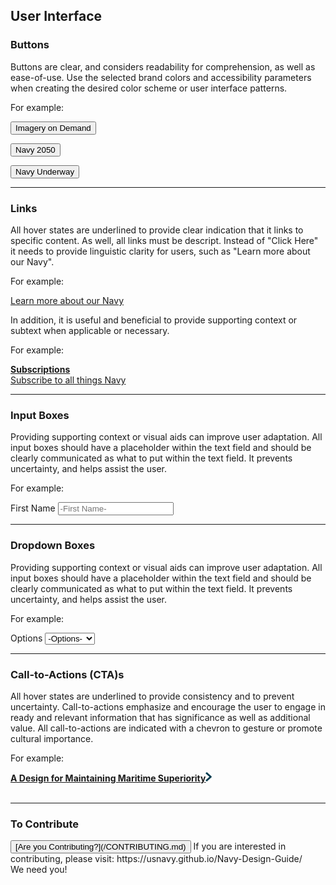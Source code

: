 ## User Interface

### Buttons

Buttons are clear, and considers readability for comprehension, as well as ease-of-use.  Use the selected brand colors and accessibility parameters when creating the desired color scheme or user interface patterns.

For example:

<button class="button-example">Imagery on Demand</button>
	    
<button class="button-example-2">Navy 2050</button>

<button class="button-example-3">Navy Underway</button>

<hr>

### Links

All hover states are underlined to provide clear indication that it links to specific content.  As well, all links must be descript.  Instead of "Click Here" it needs to provide linguistic clarity for users, such as "Learn more about our Navy". 

For example:  

[Learn more about our Navy](https://usnavy.github.io/Navy-Design-Guide/ui-elements.html)

In addition, it is useful and beneficial to provide supporting context or subtext when applicable or necessary. 

For example:

<a href="#" class="link-example">
	<strong>Subscriptions</strong><br>
	Subscribe to all things Navy
	</a>

<hr>

### Input Boxes

Providing supporting context or visual aids can improve user adaptation.  All input boxes should have a placeholder within the text field and should be clearly communicated as what to put within the text field.  It prevents uncertainty, and helps assist the user.  

For example:

<div class="input-example">			
<span>First Name</span>	
<input type="text" name="keyword" placeholder="-First Name-" class="input-box">
</div>

<hr>

### Dropdown Boxes

Providing supporting context or visual aids can improve user adaptation.  All input boxes should have a placeholder within the text field and should be clearly communicated as what to put within the text field.  It prevents uncertainty, and helps assist the user. 

For example:

<div class="dropdown-box-example">	
<span>Options</span>			
<select class="dropdown-box-filter">
  <option value="null">-Options-</option>
  <option value="topic-1">Option #1</option>
  <option value="topic-2">Option #2</option>
  <option value="topic-3">Option #3</option>
  <option value="topic-4">Option #4</option>
</select>
</div>	

<hr>

### Call-to-Actions (CTA)s

All hover states are underlined to provide consistency and to prevent uncertainty.  Call-to-actions emphasize and encourage the user to engage in ready and relevant information that has significance as well as additional value.  All call-to-actions are indicated with a chevron to gesture or promote cultural importance.

For example:

<a href="#" class="link-example">
	<strong>A Design for Maintaining Maritime Superiority</strong><img src="img/Right-Chevron.png" alt="Call to Action" class="chevron">
	</a>



<br>
<br>

<hr>

### To Contribute<br>
<button id="contribute-guidance">
[Are you Contributing?](/CONTRIBUTING.md)
</button>  
<span class="contribute-comment">If you are interested in contributing, please visit: https://usnavy.github.io/Navy-Design-Guide/ <br>We need you!</span>
<br>
<br>
